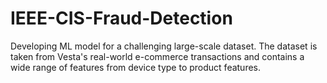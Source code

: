 # IEEE-CIS-Fraud-Detection
Developing ML model for a challenging large-scale dataset. The dataset is taken from Vesta's real-world e-commerce transactions and contains a wide range of features from device type to product features. 
